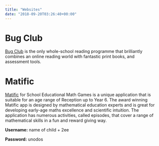 ```yaml
---
title: "Websites"
date: "2018-09-20T03:26:40+00:00"
---
```



# Bug Club

[Bug Club](https://www.activelearnprimary.co.uk/) is the only whole-school reading programme that brilliantly combines an online reading world with fantastic print books, and assessment tools.

# Matific

[Matific](https://www.matific.com) for School Educational Math Games is a unique application that is suitable for an age range of Reception up to Year 6. The award winning Matific app is designed by mathematical education experts and is great for developing early-age maths excellence and scientific intuition. The application has numerous activities, called episodes, that cover a range of mathematical skills in a fun and reward giving way.

**Username:** name of child + 2ee

**Password:** unodos
